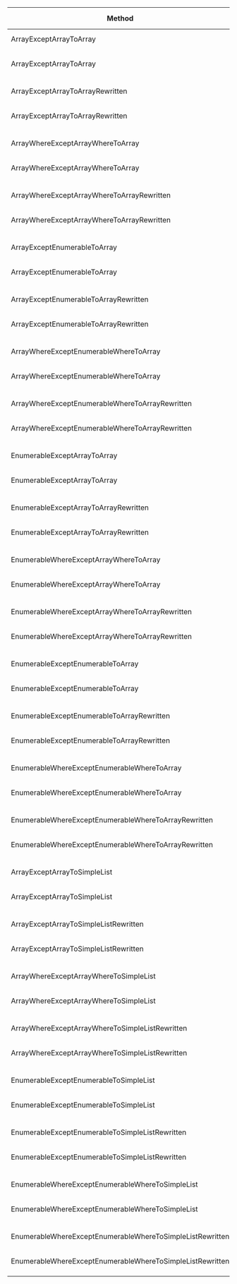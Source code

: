 |                                                    Method |        Job |       Runtime |    Toolchain |     Mean |    Error |   StdDev | Ratio |   Gen 0 |  Gen 1 | Gen 2 | Allocated |
|---------------------------------------------------------- |----------- |-------------- |------------- |---------:|---------:|---------:|------:|--------:|-------:|------:|----------:|
|                                   ArrayExceptArrayToArray | Job-ANDRGH |      .NET 4.8 |        net48 | 47.27 us | 0.216 us | 0.202 us |  1.00 | 17.2119 |      - |     - |  70.75 KB |
|                                   ArrayExceptArrayToArray | Job-LZCWTD | .NET Core 3.1 | netcoreapp31 | 43.13 us | 0.239 us | 0.200 us |  0.91 | 16.7847 |      - |     - |  68.75 KB |
|                                                           |            |               |              |          |          |          |       |         |        |       |           |
|                          ArrayExceptArrayToArrayRewritten | Job-ANDRGH |      .NET 4.8 |        net48 | 34.29 us | 0.184 us | 0.163 us |  1.00 | 14.5874 |      - |     - |  59.98 KB |
|                          ArrayExceptArrayToArrayRewritten | Job-LZCWTD | .NET Core 3.1 | netcoreapp31 | 28.63 us | 0.141 us | 0.132 us |  0.84 | 14.6179 | 0.0305 |     - |  59.84 KB |
|                                                           |            |               |              |          |          |          |       |         |        |       |           |
|                         ArrayWhereExceptArrayWhereToArray | Job-ANDRGH |      .NET 4.8 |        net48 | 47.20 us | 0.237 us | 0.222 us |  1.00 | 17.2119 |      - |     - |  70.75 KB |
|                         ArrayWhereExceptArrayWhereToArray | Job-LZCWTD | .NET Core 3.1 | netcoreapp31 | 42.94 us | 0.246 us | 0.230 us |  0.91 | 16.7847 |      - |     - |  68.75 KB |
|                                                           |            |               |              |          |          |          |       |         |        |       |           |
|                ArrayWhereExceptArrayWhereToArrayRewritten | Job-ANDRGH |      .NET 4.8 |        net48 | 34.29 us | 0.149 us | 0.139 us |  1.00 | 14.5874 |      - |     - |  59.98 KB |
|                ArrayWhereExceptArrayWhereToArrayRewritten | Job-LZCWTD | .NET Core 3.1 | netcoreapp31 | 28.76 us | 0.297 us | 0.278 us |  0.84 | 14.6179 | 0.0305 |     - |  59.84 KB |
|                                                           |            |               |              |          |          |          |       |         |        |       |           |
|                              ArrayExceptEnumerableToArray | Job-ANDRGH |      .NET 4.8 |        net48 | 46.49 us | 0.264 us | 0.247 us |  1.00 | 17.2119 |      - |     - |  70.75 KB |
|                              ArrayExceptEnumerableToArray | Job-LZCWTD | .NET Core 3.1 | netcoreapp31 | 45.70 us | 0.248 us | 0.232 us |  0.98 | 16.7847 |      - |     - |  68.75 KB |
|                                                           |            |               |              |          |          |          |       |         |        |       |           |
|                     ArrayExceptEnumerableToArrayRewritten | Job-ANDRGH |      .NET 4.8 |        net48 | 38.89 us | 0.160 us | 0.150 us |  1.00 | 15.1367 |      - |     - |  62.23 KB |
|                     ArrayExceptEnumerableToArrayRewritten | Job-LZCWTD | .NET Core 3.1 | netcoreapp31 | 33.53 us | 0.230 us | 0.216 us |  0.86 | 15.1367 |      - |     - |  62.05 KB |
|                                                           |            |               |              |          |          |          |       |         |        |       |           |
|                    ArrayWhereExceptEnumerableWhereToArray | Job-ANDRGH |      .NET 4.8 |        net48 | 46.44 us | 0.234 us | 0.219 us |  1.00 | 17.2119 |      - |     - |  70.75 KB |
|                    ArrayWhereExceptEnumerableWhereToArray | Job-LZCWTD | .NET Core 3.1 | netcoreapp31 | 41.37 us | 0.149 us | 0.139 us |  0.89 | 16.7847 |      - |     - |  68.75 KB |
|                                                           |            |               |              |          |          |          |       |         |        |       |           |
|           ArrayWhereExceptEnumerableWhereToArrayRewritten | Job-ANDRGH |      .NET 4.8 |        net48 | 38.68 us | 0.224 us | 0.210 us |  1.00 | 15.1367 |      - |     - |  62.23 KB |
|           ArrayWhereExceptEnumerableWhereToArrayRewritten | Job-LZCWTD | .NET Core 3.1 | netcoreapp31 | 33.52 us | 0.186 us | 0.165 us |  0.87 | 15.1367 |      - |     - |  62.05 KB |
|                                                           |            |               |              |          |          |          |       |         |        |       |           |
|                              EnumerableExceptArrayToArray | Job-ANDRGH |      .NET 4.8 |        net48 | 46.50 us | 0.256 us | 0.227 us |  1.00 | 17.2119 |      - |     - |  70.75 KB |
|                              EnumerableExceptArrayToArray | Job-LZCWTD | .NET Core 3.1 | netcoreapp31 | 42.54 us | 0.179 us | 0.168 us |  0.91 | 16.7847 |      - |     - |  68.75 KB |
|                                                           |            |               |              |          |          |          |       |         |        |       |           |
|                     EnumerableExceptArrayToArrayRewritten | Job-ANDRGH |      .NET 4.8 |        net48 | 39.92 us | 0.136 us | 0.127 us |  1.00 | 15.1367 |      - |     - |  62.23 KB |
|                     EnumerableExceptArrayToArrayRewritten | Job-LZCWTD | .NET Core 3.1 | netcoreapp31 | 35.38 us | 0.400 us | 0.374 us |  0.89 | 15.1367 |      - |     - |  62.05 KB |
|                                                           |            |               |              |          |          |          |       |         |        |       |           |
|                    EnumerableWhereExceptArrayWhereToArray | Job-ANDRGH |      .NET 4.8 |        net48 | 46.55 us | 0.165 us | 0.154 us |  1.00 | 17.2119 |      - |     - |  70.75 KB |
|                    EnumerableWhereExceptArrayWhereToArray | Job-LZCWTD | .NET Core 3.1 | netcoreapp31 | 42.87 us | 0.254 us | 0.225 us |  0.92 | 16.7847 |      - |     - |  68.75 KB |
|                                                           |            |               |              |          |          |          |       |         |        |       |           |
|           EnumerableWhereExceptArrayWhereToArrayRewritten | Job-ANDRGH |      .NET 4.8 |        net48 | 39.91 us | 0.239 us | 0.212 us |  1.00 | 15.1367 |      - |     - |  62.23 KB |
|           EnumerableWhereExceptArrayWhereToArrayRewritten | Job-LZCWTD | .NET Core 3.1 | netcoreapp31 | 34.88 us | 0.173 us | 0.162 us |  0.87 | 15.1367 |      - |     - |  62.05 KB |
|                                                           |            |               |              |          |          |          |       |         |        |       |           |
|                         EnumerableExceptEnumerableToArray | Job-ANDRGH |      .NET 4.8 |        net48 | 46.08 us | 0.167 us | 0.156 us |  1.00 | 17.2119 |      - |     - |  70.75 KB |
|                         EnumerableExceptEnumerableToArray | Job-LZCWTD | .NET Core 3.1 | netcoreapp31 | 45.97 us | 0.196 us | 0.184 us |  1.00 | 16.7847 |      - |     - |  68.75 KB |
|                                                           |            |               |              |          |          |          |       |         |        |       |           |
|                EnumerableExceptEnumerableToArrayRewritten | Job-ANDRGH |      .NET 4.8 |        net48 | 43.48 us | 0.154 us | 0.144 us |  1.00 | 15.1367 |      - |     - |  62.23 KB |
|                EnumerableExceptEnumerableToArrayRewritten | Job-LZCWTD | .NET Core 3.1 | netcoreapp31 | 39.20 us | 0.166 us | 0.155 us |  0.90 | 15.1367 | 0.0610 |     - |  62.08 KB |
|                                                           |            |               |              |          |          |          |       |         |        |       |           |
|               EnumerableWhereExceptEnumerableWhereToArray | Job-ANDRGH |      .NET 4.8 |        net48 | 46.13 us | 0.197 us | 0.185 us |  1.00 | 17.2119 |      - |     - |  70.75 KB |
|               EnumerableWhereExceptEnumerableWhereToArray | Job-LZCWTD | .NET Core 3.1 | netcoreapp31 | 45.93 us | 0.222 us | 0.208 us |  1.00 | 16.7847 |      - |     - |  68.75 KB |
|                                                           |            |               |              |          |          |          |       |         |        |       |           |
|      EnumerableWhereExceptEnumerableWhereToArrayRewritten | Job-ANDRGH |      .NET 4.8 |        net48 | 43.25 us | 0.102 us | 0.085 us |  1.00 | 15.1367 |      - |     - |  62.23 KB |
|      EnumerableWhereExceptEnumerableWhereToArrayRewritten | Job-LZCWTD | .NET Core 3.1 | netcoreapp31 | 39.31 us | 0.110 us | 0.097 us |  0.91 | 15.1367 | 0.0610 |     - |  62.08 KB |
|                                                           |            |               |              |          |          |          |       |         |        |       |           |
|                              ArrayExceptArrayToSimpleList | Job-ANDRGH |      .NET 4.8 |        net48 | 46.60 us | 0.221 us | 0.207 us |  1.00 | 16.3574 |      - |     - |  67.36 KB |
|                              ArrayExceptArrayToSimpleList | Job-LZCWTD | .NET Core 3.1 | netcoreapp31 | 44.36 us | 0.307 us | 0.288 us |  0.95 | 16.3574 | 1.4648 |     - |  67.21 KB |
|                                                           |            |               |              |          |          |          |       |         |        |       |           |
|                     ArrayExceptArrayToSimpleListRewritten | Job-ANDRGH |      .NET 4.8 |        net48 | 33.92 us | 0.147 us | 0.137 us |  1.00 | 14.5874 |      - |     - |  60.05 KB |
|                     ArrayExceptArrayToSimpleListRewritten | Job-LZCWTD | .NET Core 3.1 | netcoreapp31 | 28.12 us | 0.118 us | 0.098 us |  0.83 | 14.6179 | 0.0305 |     - |  59.87 KB |
|                                                           |            |               |              |          |          |          |       |         |        |       |           |
|                    ArrayWhereExceptArrayWhereToSimpleList | Job-ANDRGH |      .NET 4.8 |        net48 | 46.60 us | 0.195 us | 0.183 us |  1.00 | 16.3574 |      - |     - |  67.36 KB |
|                    ArrayWhereExceptArrayWhereToSimpleList | Job-LZCWTD | .NET Core 3.1 | netcoreapp31 | 44.61 us | 0.173 us | 0.162 us |  0.96 | 16.3574 | 1.5259 |     - |  67.21 KB |
|                                                           |            |               |              |          |          |          |       |         |        |       |           |
|           ArrayWhereExceptArrayWhereToSimpleListRewritten | Job-ANDRGH |      .NET 4.8 |        net48 | 33.90 us | 0.145 us | 0.136 us |  1.00 | 14.5874 |      - |     - |  60.05 KB |
|           ArrayWhereExceptArrayWhereToSimpleListRewritten | Job-LZCWTD | .NET Core 3.1 | netcoreapp31 | 27.99 us | 0.107 us | 0.089 us |  0.83 | 14.6179 | 0.0305 |     - |  59.87 KB |
|                                                           |            |               |              |          |          |          |       |         |        |       |           |
|                    EnumerableExceptEnumerableToSimpleList | Job-ANDRGH |      .NET 4.8 |        net48 | 45.56 us | 0.234 us | 0.219 us |  1.00 | 16.3574 |      - |     - |  67.36 KB |
|                    EnumerableExceptEnumerableToSimpleList | Job-LZCWTD | .NET Core 3.1 | netcoreapp31 | 45.05 us | 0.303 us | 0.283 us |  0.99 | 16.3574 | 1.5869 |     - |  67.21 KB |
|                                                           |            |               |              |          |          |          |       |         |        |       |           |
|           EnumerableExceptEnumerableToSimpleListRewritten | Job-ANDRGH |      .NET 4.8 |        net48 | 43.86 us | 0.163 us | 0.152 us |  1.00 | 14.6484 |      - |     - |  60.27 KB |
|           EnumerableExceptEnumerableToSimpleListRewritten | Job-LZCWTD | .NET Core 3.1 | netcoreapp31 | 39.08 us | 0.177 us | 0.165 us |  0.89 | 14.6484 |      - |     - |  60.13 KB |
|                                                           |            |               |              |          |          |          |       |         |        |       |           |
|          EnumerableWhereExceptEnumerableWhereToSimpleList | Job-ANDRGH |      .NET 4.8 |        net48 | 45.71 us | 0.153 us | 0.136 us |  1.00 | 16.3574 |      - |     - |  67.36 KB |
|          EnumerableWhereExceptEnumerableWhereToSimpleList | Job-LZCWTD | .NET Core 3.1 | netcoreapp31 | 42.08 us | 0.217 us | 0.203 us |  0.92 | 16.3574 | 1.5259 |     - |  67.21 KB |
|                                                           |            |               |              |          |          |          |       |         |        |       |           |
| EnumerableWhereExceptEnumerableWhereToSimpleListRewritten | Job-ANDRGH |      .NET 4.8 |        net48 | 44.10 us | 0.268 us | 0.250 us |  1.00 | 14.6484 |      - |     - |  60.27 KB |
| EnumerableWhereExceptEnumerableWhereToSimpleListRewritten | Job-LZCWTD | .NET Core 3.1 | netcoreapp31 | 37.75 us | 0.179 us | 0.167 us |  0.86 | 14.6484 |      - |     - |  60.13 KB |